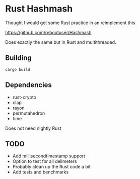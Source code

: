 Rust Hashmash
==============

Thought I would get some Rust practice in an reimplement this

https://github.com/rebootuser/Hashmash

Does exactly the same but in Rust and multithreaded.

Building
--------

    cargo build

Dependencies
------------

* rust-crypto
* clap
* rayon
* permutahedron
* time

Does not need nightly Rust

TODO
----

* Add millisecondtimestamp support
* Option to test for all delimeters
* Probably clean up the Rust code a bit
* Add tests and benchmarks
